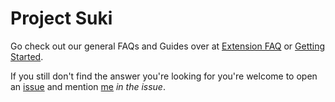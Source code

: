 # Project Suki

Go check out our general FAQs and Guides over at
[Extension FAQ](https://tachiyomi.org/help/faq/#extensions) or
[Getting Started](https://tachiyomi.org/help/guides/getting-started/#installation).

If you still don't find the answer you're looking for you're welcome to open an
[issue](https://github.com/tachiyomiorg/tachiyomi-extensions/issues)
and mention [me](https://github.com/npgx/) *in the issue*.
